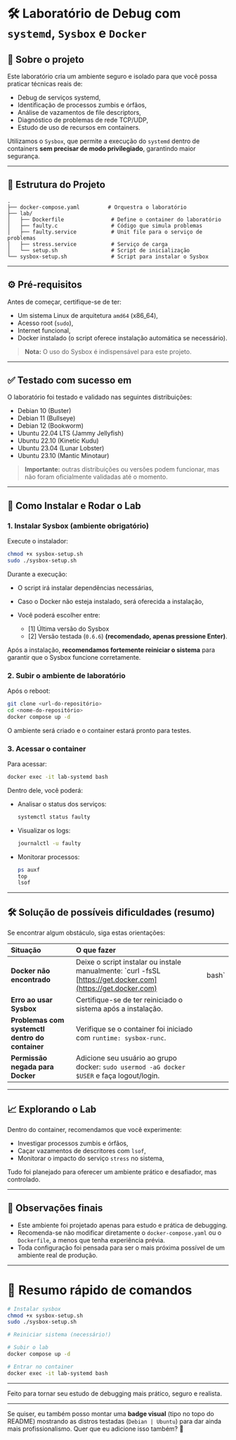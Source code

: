 

# 🛠️ Laboratório de Debug com `systemd`, `Sysbox` e `Docker`

## 📖 Sobre o projeto

Este laboratório cria um ambiente seguro e isolado para que você possa praticar técnicas reais de:

* Debug de serviços systemd,
* Identificação de processos zumbis e órfãos,
* Análise de vazamentos de file descriptors,
* Diagnóstico de problemas de rede TCP/UDP,
* Estudo de uso de recursos em containers.

Utilizamos o `Sysbox`, que permite a execução do `systemd` dentro de containers **sem precisar de modo privilegiado**, garantindo maior segurança.

---

## 🧱 Estrutura do Projeto

```
.
├── docker-compose.yaml         # Orquestra o laboratório
├── lab/
│   ├── Dockerfile               # Define o container do laboratório
│   ├── faulty.c                 # Código que simula problemas
│   ├── faulty.service           # Unit file para o serviço de problemas
│   ├── stress.service           # Serviço de carga
│   └── setup.sh                 # Script de inicialização
└── sysbox-setup.sh              # Script para instalar o Sysbox
```

---

## ⚙️ Pré-requisitos

Antes de começar, certifique-se de ter:

* Um sistema Linux de arquitetura `amd64` (x86\_64),
* Acesso root (`sudo`),
* Internet funcional,
* Docker instalado (o script oferece instalação automática se necessário).

> **Nota:** O uso do Sysbox é indispensável para este projeto.

---

## ✅ Testado com sucesso em

O laboratório foi testado e validado nas seguintes distribuições:

* Debian 10 (Buster)
* Debian 11 (Bullseye)
* Debian 12 (Bookworm)
* Ubuntu 22.04 LTS (Jammy Jellyfish)
* Ubuntu 22.10 (Kinetic Kudu)
* Ubuntu 23.04 (Lunar Lobster)
* Ubuntu 23.10 (Mantic Minotaur)

> **Importante:** outras distribuições ou versões podem funcionar, mas não foram oficialmente validadas até o momento.

---

## 🚀 Como Instalar e Rodar o Lab

### 1. Instalar Sysbox (ambiente obrigatório)

Execute o instalador:

```bash
chmod +x sysbox-setup.sh
sudo ./sysbox-setup.sh
```

Durante a execução:

* O script irá instalar dependências necessárias,
* Caso o Docker não esteja instalado, será oferecida a instalação,
* Você poderá escolher entre:

  * \[1] Última versão do Sysbox
  * \[2] Versão testada (`0.6.6`) **(recomendado, apenas pressione Enter)**.

Após a instalação, **recomendamos fortemente reiniciar o sistema** para garantir que o Sysbox funcione corretamente.

### 2. Subir o ambiente de laboratório

Após o reboot:

```bash
git clone <url-do-repositório>
cd <nome-do-repositório>
docker compose up -d
```

O ambiente será criado e o container estará pronto para testes.

### 3. Acessar o container

Para acessar:

```bash
docker exec -it lab-systemd bash
```

Dentro dele, você poderá:

* Analisar o status dos serviços:

  ```bash
  systemctl status faulty
  ```
* Visualizar os logs:

  ```bash
  journalctl -u faulty
  ```
* Monitorar processos:

  ```bash
  ps auxf
  top
  lsof
  ```

---

## 🛠️ Solução de possíveis dificuldades (resumo)

Se encontrar algum obstáculo, siga estas orientações:

| Situação                                        | O que fazer                                                                                                   |        |
| :---------------------------------------------- | :------------------------------------------------------------------------------------------------------------ | ------ |
| **Docker não encontrado**                       | Deixe o script instalar ou instale manualmente: \`curl -fsSL [https://get.docker.com](https://get.docker.com) | bash\` |
| **Erro ao usar Sysbox**                         | Certifique-se de ter reiniciado o sistema após a instalação.                                                  |        |
| **Problemas com systemctl dentro do container** | Verifique se o container foi iniciado com `runtime: sysbox-runc`.                                             |        |
| **Permissão negada para Docker**                | Adicione seu usuário ao grupo docker: `sudo usermod -aG docker $USER` e faça logout/login.                    |        |

---

## 📈 Explorando o Lab

Dentro do container, recomendamos que você experimente:

* Investigar processos zumbis e órfãos,
* Caçar vazamentos de descritores com `lsof`,
* Monitorar o impacto do serviço `stress` no sistema,

Tudo foi planejado para oferecer um ambiente prático e desafiador, mas controlado.

---

## 🧠 Observações finais

* Este ambiente foi projetado apenas para estudo e prática de debugging.
* Recomenda-se não modificar diretamente o `docker-compose.yaml` ou o `Dockerfile`, a menos que tenha experiência prévia.
* Toda configuração foi pensada para ser o mais próxima possível de um ambiente real de produção.

---

# 📢 Resumo rápido de comandos

```bash
# Instalar sysbox
chmod +x sysbox-setup.sh
sudo ./sysbox-setup.sh

# Reiniciar sistema (necessário!)

# Subir o lab
docker compose up -d

# Entrar no container
docker exec -it lab-systemd bash
```

---

Feito para tornar seu estudo de debugging mais prático, seguro e realista.

---

Se quiser, eu também posso montar uma **badge visual** (tipo no topo do README) mostrando as distros testadas (`Debian | Ubuntu`) para dar ainda mais profissionalismo.
Quer que eu adicione isso também? 🎯
